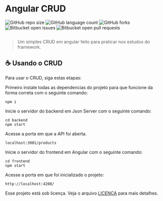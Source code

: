 # Angular CRUD

![GitHub repo size](https://img.shields.io/github/repo-size/phedrakeson/angular-crud?style=for-the-badge)
![GitHub language count](https://img.shields.io/github/languages/count/phedrakeson/angular-crud?style=for-the-badge)
![GitHub forks](https://img.shields.io/github/forks/phedrakeson/angular-crud?style=for-the-badge)
![Bitbucket open issues](https://img.shields.io/bitbucket/issues/phedrakeson/angular-crud?style=for-the-badge)
![Bitbucket open pull requests](https://img.shields.io/bitbucket/pr-raw/phedrakeson/angular-crud?style=for-the-badge)

![]()

> Um simples CRUD em angular feito para praticar nos estudos do framework.

## ☕ Usando o CRUD

Para usar o CRUD, siga estas etapas:

Primeiro instale todas as dependencias do projeto para que funcione da forma correta com o seguinte comando:

```
npm i
```

Inicie o servidor do backend em Json Server com o seguinte comando:

```
cd backend
npm start
```

Acesse a porta em que a API foi aberta.
```
localhost:3001/products
```

Inicie o servidor do frontend em Angular com o seguinte comando:
```
cd frontend
npm start
```

Acesse a porta em que foi inicializado o projeto:
```
http://localhost:4200/
```

Esse projeto está sob licença. Veja o arquivo [LICENÇA](LICENSE.md) para mais detalhes.
